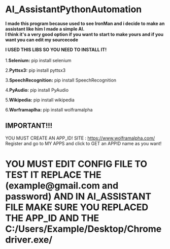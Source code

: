 # AI_AssistantPythonAutomation

<b>I made this program because used to see IronMan and i decide to make an assistant like him
I made a simple AI.<br>I think it's a very good option if you want to start to make yours and if you want you can edit my sourcecode</b>

<b>I USED THIS LIBS SO YOU NEED TO INSTALL IT!</b><br>
<br>
1.<b>Selenium:</b>
pip install selenium

2.<b>Pyttsx3:</b>
pip install pyttsx3

3.<b>SpeechRecognition:</b>
pip install SpeechRecognition

4.<b>PyAudio:</b>
pip install PyAudio

5.<b>Wikipedia:</b>
pip install wikipedia

6.<b>Worframaplha:</b>
pip install wolframalpha

<b><h2>IMPORTANT!!!<br></b></h2>
YOU MUST CREATE AN APP_ID! 
SITE : https://www.wolframalpha.com/ <br>
Register and go to MY APPS  and click to GET an APPID name as you want!


<h1>YOU MUST EDIT CONFIG FILE TO TEST IT REPLACE THE (example@gmail.com and password) 
  AND IN AI_ASSISTANT FILE MAKE SURE YOU REPLACED THE APP_ID AND THE C:/Users/Example/Desktop/Chromedriver.exe/ </h1>
